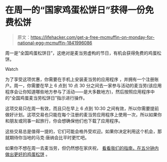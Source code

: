 # 在周一的“国家鸡蛋松饼日”获得一份免费松饼

> 原文：<https://lifehacker.com/get-a-free-mcmuffin-on-monday-for-national-egg-mcmuffin-1841996086>

周一是“全国鸡蛋松饼日”，这绝对是麦当劳虚构的节日，有机会获得免费的鸡蛋松饼。

Watch

为了享受这项优惠，你需要在手机上安装麦当劳的应用程序 ，并拥有一个注册账户。周一，你需要在早上 6 点到 10 点 30 分之间去一家参与活动的麦当劳(该应用程序会让你知道哪些地方参与了活动——是大多数地方)，然后按照应用程序中的“全国鸡蛋麦当劳松饼日”指示进行操作。

这项交易只在周一有效，而且只在早上 6 点到 10:30 之间有效，所以你需要提前做好计划。这项交易也只能在每个注册的麦当劳应用程序上使用一次，所以如果你和朋友或同事一起旅行，你会想确保他们也下载了应用程序。

这些交易总是值得一提的，它们可能会格外受欢迎。如果你决定利用这个机会，那就期待你当地的马克·唐纳会比平时更忙吧。

如果你不想在周一去麦当劳，但仍然想在家庆祝， [看看我们的指南，在五分钟内做出更好的鸡蛋松饼](https://skillet.lifehacker.com/make-an-even-better-egg-mcmuffin-in-five-minutes-1838218899) 。